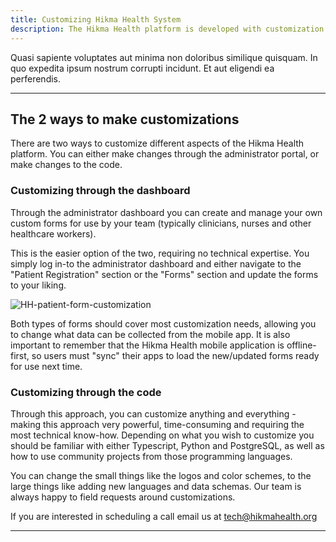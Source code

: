 ```yaml
---
title: Customizing Hikma Health System
description: The Hikma Health platform is developed with customization in mind. From customizing the forms right from within the software, to more involved customizations involving changes to the code.
---
```


Quasi sapiente voluptates aut minima non doloribus similique quisquam. In quo expedita ipsum nostrum corrupti incidunt. Et aut eligendi ea perferendis.

---

## The 2 ways to make customizations

There are two ways to customize different aspects of the Hikma Health platform. You can either make changes through the administrator portal, or make changes to the code.

### Customizing through the dashboard

Through the administrator dashboard you can create and manage your own custom forms for use by your team (typically clinicians, nurses and other healthcare workers).

This is the easier option of the two, requiring no technical expertise. You simply log in-to the administrator dashboard and either navigate to the "Patient Registration" section 
or the "Forms" section and update the forms to your liking.

![HH-patient-form-customization](/images/HH-Patient-Form.png)


Both types of forms should cover most customization needs, allowing you to change what data can be collected from the mobile app. It is also important to remember that the Hikma Health 
mobile application is offline-first, so users must "sync" their apps to load the new/updated forms ready for use next time.



### Customizing through the code

Through this approach, you can customize anything and everything - making this approach very powerful, time-consuming and requiring the most technical know-how. Depending on what you wish 
to customize you should be familiar with either Typescript, Python and PostgreSQL, as well as how to use community projects from those programming languages.

You can change the small things like the logos and color schemes, to the large things like adding new languages and data schemas. Our team is always happy to field requests around customizations.

If you are interested in scheduling a call email us at tech@hikmahealth.org

---

